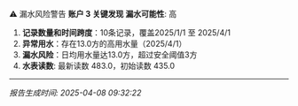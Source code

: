 ⚠️ 漏水风险警告
**账户 3 关键发现**
**漏水可能性**: 高
1. **记录数量和时间跨度**：10条记录，覆盖2025/1/1 至 2025/4/1
2. **异常用水**：存在13.0方的高用水量（2025/4/1）
3. **漏水风险**：日均用水量达13.0方，超过安全阈值3方
4. **水表读数**: 最新读数 483.0，初始读数 435.0

---
*报告生成时间: 2025-04-08 09:32:22*